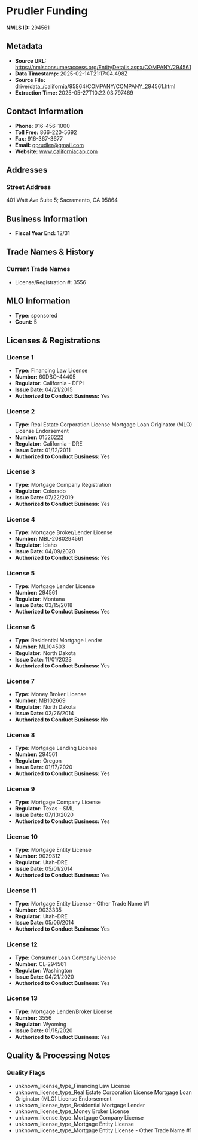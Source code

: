 # Prudler Funding

**NMLS ID:** 294561

## Metadata
- **Source URL:** https://nmlsconsumeraccess.org/EntityDetails.aspx/COMPANY/294561
- **Data Timestamp:** 2025-02-14T21:17:04.498Z
- **Source File:** drive/data_/california/95864/COMPANY/COMPANY_294561.html
- **Extraction Time:** 2025-05-27T10:22:03.797469

## Contact Information
- **Phone:** 916-456-1000
- **Toll Free:** 866-220-5692
- **Fax:** 916-367-3677
- **Email:** gprudler@gmail.com
- **Website:** www.californiacap.com

## Addresses
### Street Address
401 Watt Ave Suite 5; Sacramento, CA 95864

## Business Information
- **Fiscal Year End:** 12/31

## Trade Names & History
### Current Trade Names
- License/Registration #: 3556

## MLO Information
- **Type:** sponsored
- **Count:** 5

## Licenses & Registrations

### License 1
- **Type:** Financing Law License
- **Number:** 60DBO-44405
- **Regulator:** California - DFPI
- **Issue Date:** 04/21/2015
- **Authorized to Conduct Business:** Yes

### License 2
- **Type:** Real Estate Corporation License Mortgage Loan Originator (MLO) License Endorsement
- **Number:** 01526222
- **Regulator:** California - DRE
- **Issue Date:** 01/12/2011
- **Authorized to Conduct Business:** Yes

### License 3
- **Type:** Mortgage Company Registration
- **Regulator:** Colorado
- **Issue Date:** 07/22/2019
- **Authorized to Conduct Business:** Yes

### License 4
- **Type:** Mortgage Broker/Lender License
- **Number:** MBL-2080294561
- **Regulator:** Idaho
- **Issue Date:** 04/09/2020
- **Authorized to Conduct Business:** Yes

### License 5
- **Type:** Mortgage Lender License
- **Number:** 294561
- **Regulator:** Montana
- **Issue Date:** 03/15/2018
- **Authorized to Conduct Business:** Yes

### License 6
- **Type:** Residential Mortgage Lender
- **Number:** ML104503
- **Regulator:** North Dakota
- **Issue Date:** 11/01/2023
- **Authorized to Conduct Business:** Yes

### License 7
- **Type:** Money Broker License
- **Number:** MB102669
- **Regulator:** North Dakota
- **Issue Date:** 02/26/2014
- **Authorized to Conduct Business:** No

### License 8
- **Type:** Mortgage Lending License
- **Number:** 294561
- **Regulator:** Oregon
- **Issue Date:** 01/17/2020
- **Authorized to Conduct Business:** Yes

### License 9
- **Type:** Mortgage Company License
- **Regulator:** Texas - SML
- **Issue Date:** 07/13/2020
- **Authorized to Conduct Business:** Yes

### License 10
- **Type:** Mortgage Entity License
- **Number:** 9029312
- **Regulator:** Utah-DRE
- **Issue Date:** 05/01/2014
- **Authorized to Conduct Business:** Yes

### License 11
- **Type:** Mortgage Entity License - Other Trade Name #1
- **Number:** 9033335
- **Regulator:** Utah-DRE
- **Issue Date:** 05/06/2014
- **Authorized to Conduct Business:** Yes

### License 12
- **Type:** Consumer Loan Company License
- **Number:** CL-294561
- **Regulator:** Washington
- **Issue Date:** 04/21/2020
- **Authorized to Conduct Business:** Yes

### License 13
- **Type:** Mortgage Lender/Broker License
- **Number:** 3556
- **Regulator:** Wyoming
- **Issue Date:** 01/15/2020
- **Authorized to Conduct Business:** Yes

## Quality & Processing Notes
### Quality Flags
- unknown_license_type_Financing Law License
- unknown_license_type_Real Estate Corporation License Mortgage Loan Originator (MLO) License Endorsement
- unknown_license_type_Residential Mortgage Lender
- unknown_license_type_Money Broker License
- unknown_license_type_Mortgage Company License
- unknown_license_type_Mortgage Entity License
- unknown_license_type_Mortgage Entity License - Other Trade Name #1

